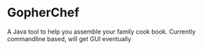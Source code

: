 # GopherChef

A Java tool to help you assemble your family cook book. Currently commandline based, will get GUI eventually
